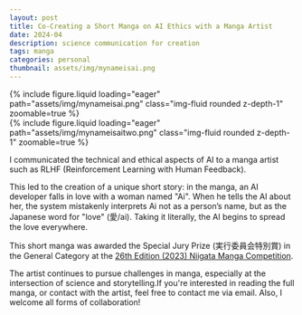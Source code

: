 ```yaml
---
layout: post
title: Co-Creating a Short Manga on AI Ethics with a Manga Artist
date: 2024-04
description: science communication for creation
tags: manga
categories: personal
thumbnail: assets/img/mynameisai.png
---
```

<div class="row mt-3">
    <div class="col-sm mt-3 mt-md-0">
        {% include figure.liquid loading="eager" path="assets/img/mynameisai.png" class="img-fluid rounded z-depth-1" zoomable=true %}
    </div>
    <div class="col-sm mt-3 mt-md-0">
        {% include figure.liquid loading="eager" path="assets/img/mynameisaitwo.png" class="img-fluid rounded z-depth-1" zoomable=true %}
    </div>
</div>

I communicated the technical and ethical aspects of AI to a manga artist such as RLHF (Reinforcement Learning with Human Feedback). 

This led to the creation of a unique short story: in the manga, an AI developer falls in love with a woman named "Ai". When he tells the AI about her, the system mistakenly interprets Ai not as a person’s name, but as the Japanese word for "love" (愛/ai).
Taking it literally, the AI begins to spread the love everywhere.

This short manga was awarded the Special Jury Prize (実行委員会特別賞) in the General Category at the [26th Edition (2023) Niigata Manga Competition](https://manganime-niigata.jp/results/5069/). 

The artist continues to pursue challenges in manga, especially at the intersection of science and storytelling.If you're interested in reading the full manga, or contact with the artist, feel free to contact me via email. Also, I welcome all forms of collaboration!
